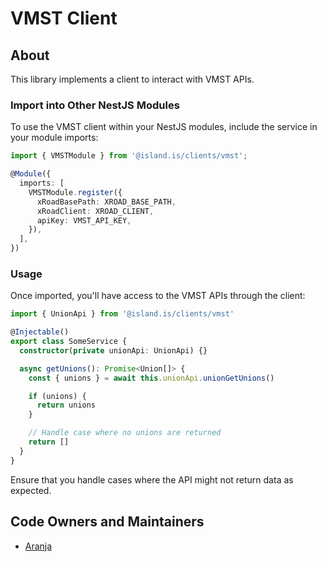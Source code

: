 # VMST Client

## About

This library implements a client to interact with VMST APIs.

### Import into Other NestJS Modules

To use the VMST client within your NestJS modules, include the service in your module imports:

```typescript
import { VMSTModule } from '@island.is/clients/vmst';

@Module({
  imports: [
    VMSTModule.register({
      xRoadBasePath: XROAD_BASE_PATH,
      xRoadClient: XROAD_CLIENT,
      apiKey: VMST_API_KEY,
    }),
  ],
})
```

### Usage

Once imported, you'll have access to the VMST APIs through the client:

```typescript
import { UnionApi } from '@island.is/clients/vmst'

@Injectable()
export class SomeService {
  constructor(private unionApi: UnionApi) {}

  async getUnions(): Promise<Union[]> {
    const { unions } = await this.unionApi.unionGetUnions()

    if (unions) {
      return unions
    }

    // Handle case where no unions are returned
    return []
  }
}
```

Ensure that you handle cases where the API might not return data as expected.

## Code Owners and Maintainers

- [Aranja](https://github.com/orgs/island-is/teams/aranja/members)
